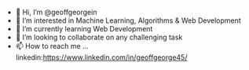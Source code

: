 - 👋 Hi, I’m @geoffgeorgein
- 👀 I’m interested in Machine Learning, Algorithms  & Web Development
- 🌱 I’m currently learning Web Development
- 💞️ I’m looking to collaborate on any challenging task
- 📫 How to reach me ...
linkedin:https://www.linkedin.com/in/geoffgeorge45/

<!---
geoffgeorgein/geoffgeorgein is a ✨ special ✨ repository because its `README.md` (this file) appears on your GitHub profile.
You can click the Preview link to take a look at your changes.
--->
